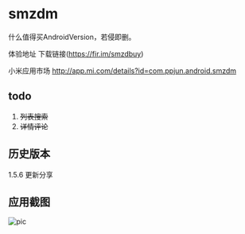 # smzdm
什么值得买AndroidVersion，若侵即删。

体验地址 下载链接(https://fir.im/smzdbuy)

小米应用市场 http://app.mi.com/details?id=com.ppjun.android.smzdm
## todo
1. ~~列表搜索~~
2. ~~详情评论~~


## 历史版本
1.5.6 更新分享

## 应用截图
![pic](https://s1.ax1x.com/2018/05/04/CttrZQ.png)
